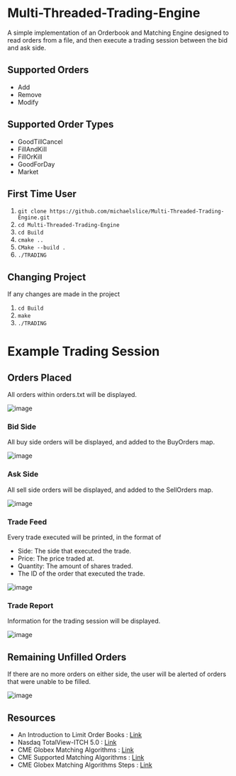 # Multi-Threaded-Trading-Engine
A simple implementation of an Orderbook and Matching Engine designed to read orders from a file, and then execute a trading session between the bid and ask side.

## Supported Orders
- Add
- Remove
- Modify
## Supported Order Types
- GoodTillCancel
- FillAndKill
- FillOrKill
- GoodForDay
- Market

## First Time User
1. ```git clone https://github.com/michaelslice/Multi-Threaded-Trading-Engine.git```
2. ```cd Multi-Threaded-Trading-Engine```
3. ```cd Build```
4. ```cmake ..```
5. ```CMake --build .```
6. ```./TRADING```

## Changing Project
If any changes are made in the project 
1. ```cd Build```
2. ```make```
3. ```./TRADING```

# Example Trading Session
## Orders Placed
All orders within orders.txt will be displayed.

![image](https://github.com/michaelslice/Multi-Threaded-Trading-Engine/assets/110714088/b4944d9e-dd67-4e2f-bb3d-bc4739e8ccc0)
### Bid Side
All buy side orders will be displayed, and added to the BuyOrders map. <br>

![image](https://github.com/michaelslice/Multi-Threaded-Trading-Engine/assets/110714088/8b77a9d3-f58e-48c9-a106-98ba38dcfe75)
### Ask Side
All sell side orders will be displayed, and added to the SellOrders map. <br>

![image](https://github.com/michaelslice/Multi-Threaded-Trading-Engine/assets/110714088/4aba34f6-6bac-493c-872a-20bedf5233ef)
### Trade Feed
Every trade executed will be printed, in the format of <br>
- Side: The side that executed the trade.
- Price: The price traded at.
- Quantity: The amount of shares traded.
- The ID of the order that executed the trade. <br>

![image](https://github.com/michaelslice/Multi-Threaded-Trading-Engine/assets/110714088/7716f0f6-5f7b-4833-bb70-c9f0f03ee3a0)
### Trade Report
Information for the trading session will be displayed. <br>

![image](https://github.com/michaelslice/Multi-Threaded-Trading-Engine/assets/110714088/556f3cbd-7f7e-4307-8ae5-672700776e8b)

## Remaining Unfilled Orders
If there are no more orders on either side, the user will be alerted of orders that were unable to be filled. <br>

![image](https://github.com/michaelslice/Multi-Threaded-Trading-Engine/assets/110714088/2e398d6d-3f04-40bf-871f-b2196509f571)


## Resources

- An Introduction to Limit Order Books : [Link](https://www.machow.ski/posts/2021-07-18-introduction-to-limit-order-books/) <br>
- Nasdaq TotalView-ITCH 5.0 : [Link](https://www.nasdaqtrader.com/content/technicalsupport/specifications/dataproducts/NQTVITCHSpecification.pdf) <br>
- CME Globex Matching Algorithms : [Link](https://www.cmegroup.com/confluence/display/EPICSANDBOX/CME+Globex+Matching+Algorithms) <br>
- CME Supported Matching Algorithms : [Link](https://www.cmegroup.com/confluence/display/EPICSANDBOX/Supported+Matching+Algorithms) <br>
- CME Globex Matching Algorithms Steps : [Link](https://www.cmegroup.com/confluence/display/EPICSANDBOX/CME+Globex+Matching+Algorithm+Steps)  <br>
